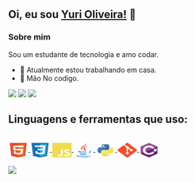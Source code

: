 ## Oi, eu sou [Yuri Oliveira!](https://linkedin.com/in/yuri-gonçalves-de-oliveira-6477101bb)  👋

### Sobre mim

Sou um estudante de tecnologia e amo codar.

- 🔭 Atualmente estou trabalhando em casa.
- 🎯 Mão No codigo.

[<img src="https://img.shields.io/badge/twitter-%231DA1F2.svg?&style=for-the-badge&logo=twitter&logoColor=white" />](https://twitter.com/USERNAME) [<img src="https://img.shields.io/badge/medium-%2312100E.svg?&style=for-the-badge&logo=medium&logoColor=white" />](https://medium.com/USERNAME)  [<img src="https://img.shields.io/badge/linkedin-%230077B5.svg?&style=for-the-badge&logo=linkedin&logoColor=white" />](https://linkedin.com/in/yuri-gonçalves-de-oliveira-6477101bb/)

## Linguagens e ferramentas que uso:

<div style="display: inline_block"><br>
<a href="https://www.w3schools.com/html/default.asp" target="_blank">
  <img align="center" alt="HTML" height="30" width="40" src="https://raw.githubusercontent.com/devicons/devicon/master/icons/html5/html5-original.svg">
</a>
<a href="https://www.w3schools.com/css/default.asp" target="_blank">
  <img align="center" alt="CSS" height="30" width="40" src="https://raw.githubusercontent.com/devicons/devicon/master/icons/css3/css3-original.svg">
</a>
<a href="https://www.w3schools.com/js/default.asp" target="_blank">
  <img align="center" alt="Js" height="30" width="40" src="https://raw.githubusercontent.com/devicons/devicon/master/icons/javascript/javascript-plain.svg">
</a>
<a href="https://www.w3schools.com/java/default.asp" target="_blank">
  <img align="center" alt="Java" height="30" width="40" src="https://raw.githubusercontent.com/devicons/devicon/master/icons/java/java-original.svg">
</a>
<a href="https://www.w3schools.com/python/default.asp" target="_blank">
  <img align="center" alt="Python" height="30" width="40" src="https://raw.githubusercontent.com/devicons/devicon/master/icons/python/python-original.svg">
</a>
<a href="https://git-scm.com/" target="_blank"> <img align="center" alt="git" height="30" width="40" src="https://raw.githubusercontent.com/devicons/devicon/master/icons/git/git-original.svg"/> </a>
  <img align="center" alt="Csharp" height="30" width="40" src="https://raw.githubusercontent.com/devicons/devicon/master/icons/csharp/csharp-original.svg">
<br />
<br />
<div>

 <div>
  <a href="https://github.com/yokatsu">
  <img height="180em" src="https://github-readme-stats.vercel.app/api/top-langs/?username=yokatsu&layout=compact&langs_count=16&theme=dark"/>
</div>
